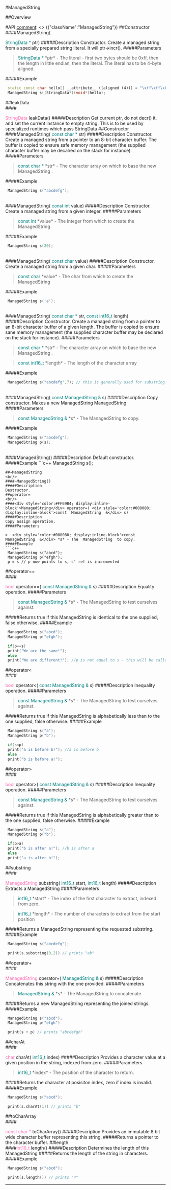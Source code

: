 #ManagedString

##Overview

#API
[comment]: <> ({"className":"ManagedString"})
##Constructor
<br/>
####ManagedString( <div style='color:#008080; display:inline-block'>StringData  *</div> ptr)
#####Description
Constructor. Create a managed string from a specially prepared string literal. It will ptr->incr().
#####Parameters

>  <div style='color:#008080; display:inline-block'>StringData  *</div> *ptr* - The literal - first two bytes should be 0xff, then the length in little endian, then the literal. The literal has to be 4-byte aligned.
#####Example
```c++
 static const char hello[] __attribute__ ((aligned (4))) = "\xff\xff\x05\x00" "Hello";
 ManagedString s((StringData*)(void*)hello);

```
##leakData
<br/>
####<div style='color:#FF69B4; display:inline-block'>StringData</div> leakData()
#####Description
Get current ptr, do not decr() it, and set the current instance to empty string. This is to be used by specialized runtimes which pass  StringData
##Constructor
<br/>
####ManagedString( <div style='color:#008080; display:inline-block'>const char *</div> str)
#####Description
Constructor. Create a managed string from a pointer to an 8-bit character buffer. The buffer is copied to ensure safe memory management (the supplied character buffer may be decalred on the stack for instance).
#####Parameters

>  <div style='color:#008080; display:inline-block'>const char *</div> *str* - The character array on which to base the new  ManagedString .
#####Example
```c++
 ManagedString s("abcdefg");

```
<br/>
####ManagedString( <div style='color:#008080; display:inline-block'>const int</div> value)
#####Description
Constructor. Create a managed string from a given integer.
#####Parameters

>  <div style='color:#008080; display:inline-block'>const int</div> *value* - The integer from which to create the  ManagedString
#####Example
```c++
 ManagedString s(20);

```
<br/>
####ManagedString( <div style='color:#008080; display:inline-block'>const char</div> value)
#####Description
Constructor. Create a managed string from a given char.
#####Parameters

>  <div style='color:#008080; display:inline-block'>const char</div> *value* - The char from which to create the  ManagedString
#####Example
```c++
 ManagedString s('a');

```
<br/>
####ManagedString( <div style='color:#008080; display:inline-block'>const char *</div> str,  <div style='color:#008080; display:inline-block'>const int16_t</div> length)
#####Description
Constructor. Create a managed string from a pointer to an 8-bit character buffer of a given length. The buffer is copied to ensure sane memory management (the supplied character buffer may be declared on the stack for instance).
#####Parameters

>  <div style='color:#008080; display:inline-block'>const char *</div> *str* - The character array on which to base the new  ManagedString .

>  <div style='color:#008080; display:inline-block'>const int16_t</div> *length* - The length of the character array
#####Example
```c++
 ManagedString s("abcdefg",7); // this is generally used for substring... why not use a normal char * constructor?

```
<br/>
####ManagedString( <div style='color:#008080; display:inline-block'>const  ManagedString  &</div> s)
#####Description
Copy constructor. Makes a new  ManagedString ManagedString
#####Parameters

>  <div style='color:#008080; display:inline-block'>const  ManagedString  &</div> *s* - The  ManagedString  to copy.
#####Example
```c++
 ManagedString s("abcdefg");
 ManagedString p(s);

```
<br/>
####ManagedString()
#####Description
Default constructor.
#####Example
```c++
 ManagedString s();

```
##~ManagedString
<br/>
####~ManagedString()
#####Description
Destructor.
##operator=
<br/>
####<div style='color:#FF69B4; display:inline-block'>ManagedString</div> operator=( <div style='color:#008080; display:inline-block'>const  ManagedString  &</div> s)
#####Description
Copy assign operation.
#####Parameters

>  <div style='color:#008080; display:inline-block'>const  ManagedString  &</div> *s* - The  ManagedString  to copy.
#####Example
```c++
 ManagedString s("abcd");
 ManagedString p("efgh");
 p = s // p now points to s, s' ref is incremented

```
##operator==
<br/>
####<div style='color:#FF69B4; display:inline-block'>bool</div> operator==( <div style='color:#008080; display:inline-block'>const  ManagedString  &</div> s)
#####Description
Equality operation.
#####Parameters

>  <div style='color:#008080; display:inline-block'>const  ManagedString  &</div> *s* - The  ManagedString  to test ourselves against.
#####Returns
true if this  ManagedString  is identical to the one supplied, false otherwise.
#####Example
```c++
 ManagedString s("abcd");
 ManagedString p("efgh");

 if(p==s)
 print("We are the same!");
 else
 print("We are different!"); //p is not equal to s - this will be called

```
##operator<
<br/>
####<div style='color:#FF69B4; display:inline-block'>bool</div> operator<( <div style='color:#008080; display:inline-block'>const  ManagedString  &</div> s)
#####Description
Inequality operation.
#####Parameters

>  <div style='color:#008080; display:inline-block'>const  ManagedString  &</div> *s* - The  ManagedString  to test ourselves against.
#####Returns
true if this  ManagedString  is alphabetically less than to the one supplied, false otherwise.
#####Example
```c++
 ManagedString s("a");
 ManagedString p("b");

 if(s<p)
 print("a is before b!"); //a is before b
 else
 print("b is before a!");

```
##operator>
<br/>
####<div style='color:#FF69B4; display:inline-block'>bool</div> operator>( <div style='color:#008080; display:inline-block'>const  ManagedString  &</div> s)
#####Description
Inequality operation.
#####Parameters

>  <div style='color:#008080; display:inline-block'>const  ManagedString  &</div> *s* - The  ManagedString  to test ourselves against.
#####Returns
true if this  ManagedString  is alphabetically greater than to the one supplied, false otherwise.
#####Example
```c++
 ManagedString s("a");
 ManagedString p("b");

 if(p>a)
 print("b is after a!"); //b is after a
 else
 print("a is after b!");

```
##substring
<br/>
####<div style='color:#FF69B4; display:inline-block'>ManagedString</div> substring( <div style='color:#008080; display:inline-block'>int16_t</div> start,  <div style='color:#008080; display:inline-block'>int16_t</div> length)
#####Description
Extracts a  ManagedString
#####Parameters

>  <div style='color:#008080; display:inline-block'>int16_t</div> *start* - The index of the first character to extract, indexed from zero.

>  <div style='color:#008080; display:inline-block'>int16_t</div> *length* - The number of characters to extract from the start position
#####Returns
a  ManagedString  representing the requested substring.
#####Example
```c++
 ManagedString s("abcdefg");

 print(s.substring(0,2)) // prints "ab"

```
##operator+
<br/>
####<div style='color:#FF69B4; display:inline-block'>ManagedString</div> operator+( <div style='color:#008080; display:inline-block'>ManagedString  &</div> s)
#####Description
Concatenates this string with the one provided.
#####Parameters

>  <div style='color:#008080; display:inline-block'>ManagedString  &</div> *s* - The  ManagedString  to concatenate.
#####Returns
a new  ManagedString  representing the joined strings.
#####Example
```c++
 ManagedString s("abcd");
 ManagedString p("efgh")

 print(s + p) // prints "abcdefgh"

```
##charAt
<br/>
####<div style='color:#FF69B4; display:inline-block'>char</div> charAt( <div style='color:#008080; display:inline-block'>int16_t</div> index)
#####Description
Provides a character value at a given position in the string, indexed from zero.
#####Parameters

>  <div style='color:#008080; display:inline-block'>int16_t</div> *index* - The position of the character to return.
#####Returns
the character at posisiton index, zero if index is invalid.
#####Example
```c++
 ManagedString s("abcd");

 print(s.charAt(1)) // prints "b"

```
##toCharArray
<br/>
####<div style='color:#FF69B4; display:inline-block'>const char *</div> toCharArray()
#####Description
Provides an immutable 8 bit wide character buffer representing this string.
#####Returns
a pointer to the character buffer.
##length
<br/>
####<div style='color:#FF69B4; display:inline-block'>int16_t</div> length()
#####Description
Determines the length of this  ManagedString
#####Returns
the length of the string in characters.
#####Example
```c++
 ManagedString s("abcd");

 print(s.length()) // prints "4"

```
____
[comment]: <> ({"end":"ManagedString"})
